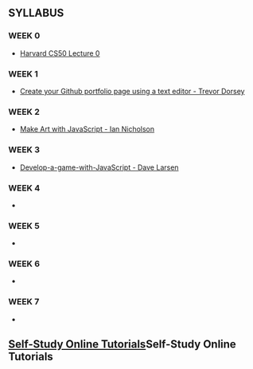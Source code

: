 ## SYLLABUS

### WEEK 0

* <a href="https://www.youtube.com/watch?v=y62zj9ozPOM/" target="_blank">Harvard CS50 Lecture 0</a>

### WEEK 1

* <a href="https://github.com/newcoding-bootcamp/1-Create-your-Github-portfolio-page" target="_blank">Create your Github portfolio page using a text editor - Trevor Dorsey</a>

### WEEK 2

* <a href="https://github.com/newcoding-bootcamp/2-Make-art-with-JavaScript" target="_blank">Make Art with JavaScript - Ian Nicholson</a>

### WEEK 3

* <a href="https://github.com/newcoding-bootcamp/3-Develop-a-game-with-JavaScript" target="_blank">Develop-a-game-with-JavaScript - Dave Larsen</a>

### WEEK 4

* 

### WEEK 5

* 

### WEEK 6

* 

### WEEK 7

* 

## <a href="https://github.com/newcoding-bootcamp/Self-Study-Online-Tutorials" target="_blank">Self-Study Online Tutorials</a>Self-Study Online Tutorials


